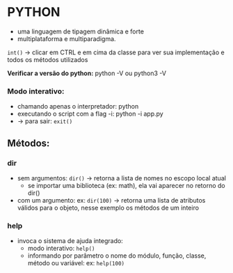 # PYTHON

* uma linguagem de tipagem dinâmica e forte
* multiplataforma e multiparadigma.

`int()` -> clicar em CTRL e em cima da classe para ver sua implementação e todos os métodos utilizados

__Verificar a versão do python:__ python -V ou python3 -V

### Modo interativo: 
* chamando apenas o interpretador: python
* executando o script com a flag -i: python -i app.py
* -> para sair: `exit()`

## Métodos:

### dir
* sem argumentos: `dir()` -> retorna a lista de nomes no escopo local atual
    * se importar uma biblioteca (ex: math), ela vai aparecer no retorno do dir()
* com um argumento: ex: `dir(100)` -> retorna uma lista de atributos válidos para o objeto, nesse exemplo os métodos de um inteiro

### help
* invoca o sistema de ajuda integrado: 
    * modo interativo: `help()` 
    * informando por parâmetro o nome do módulo, função, classe, método ou variável: ex: `help(100)`




